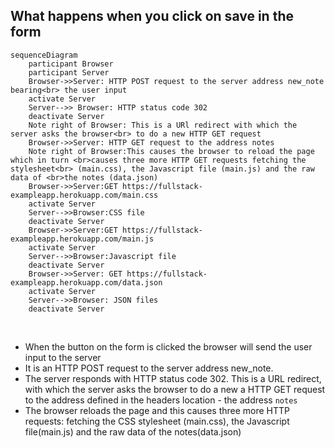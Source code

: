  ## What happens when you click on save in the form

``` mermaid
sequenceDiagram
    participant Browser
    participant Server
    Browser->>Server: HTTP POST request to the server address new_note bearing<br> the user input
    activate Server
    Server-->> Browser: HTTP status code 302
    deactivate Server
    Note right of Browser: This is a URl redirect with which the server asks the browser<br> to do a new HTTP GET request
    Browser->>Server: HTTP GET request to the address notes
    Note right of Browser:This causes the browser to reload the page which in turn <br>causes three more HTTP GET requests fetching the stylesheet<br> (main.css), the Javascript file (main.js) and the raw data of <br>the notes (data.json)
    Browser->>Server:GET https://fullstack-exampleapp.herokuapp.com/main.css
    activate Server
    Server-->>Browser:CSS file
    deactivate Server
    Browser->>Server:GET https://fullstack-exampleapp.herokuapp.com/main.js
    activate Server
    Server-->>Browser:Javascript file
    deactivate Server
    Browser->>Server: GET https://fullstack-exampleapp.herokuapp.com/data.json
    activate Server
    Server-->>Browser: JSON files
    deactivate Server
```
<br>


* When the button on the form is clicked the browser will send the user input to the server
* It is an HTTP POST request to the server address new_note.
* The server responds with HTTP status code 302. This is a URL redirect, with which the server asks the browser to do a new a HTTP GET request to the address defined in the headers location - the address `notes`
* The browser reloads the page and this causes three more HTTP requests: fetching the CSS stylesheet (main.css), the Javascript file(main.js) and the raw data of the notes(data.json)

